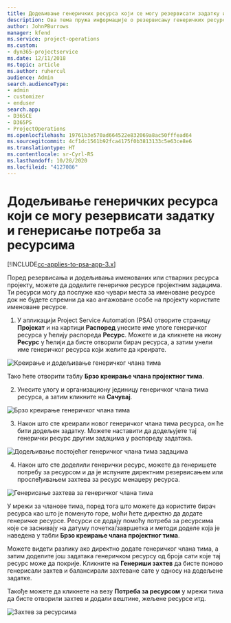 ```yaml
---
title: Додељивање генеричких ресурса који се могу резервисати задатку и пројектном тиму
description: Ова тема пружа информације о резервисању генеричких ресурса за задатке и тимове пројекта.
author: JohnPBurrows
manager: kfend
ms.service: project-operations
ms.custom:
- dyn365-projectservice
ms.date: 12/11/2018
ms.topic: article
ms.author: ruhercul
audience: Admin
search.audienceType:
- admin
- customizer
- enduser
search.app:
- D365CE
- D365PS
- ProjectOperations
ms.openlocfilehash: 19761b3e570ad664522e832069a8ac50fffead64
ms.sourcegitcommit: 4cf1dc1561b92fca4175f0b3813133c5e63ce8e6
ms.translationtype: HT
ms.contentlocale: sr-Cyrl-RS
ms.lasthandoff: 10/28/2020
ms.locfileid: "4127086"
---
```

# <a name="assign-generic-bookable-resources-to-a-task-and-generate-resource-requirements"></a>Додељивање генеричких ресурса који се могу резервисати задатку и генерисање потреба за ресурсима 

[!INCLUDE[cc-applies-to-psa-app-3.x](../includes/cc-applies-to-psa-app-3x.md)]

Поред резервисања и додељивања именованих или стварних ресурса пројекту, можете да доделите генеричке ресурсе пројектним задацима. Ти ресурси могу да послуже као чувари места за именоване ресурсе док не будете спремни да као ангажоване особе на пројекту користите именоване ресурсе. 

1. У апликацији Project Service Automation (PSA) отворите страницу **Пројекат** и на картици **Распоред** унесите име улоге генеричког ресурса у ћелију распореда **Ресурс**. Можете и да кликнете на икону **Ресурс** у ћелији да бисте отворили бирач ресурса, а затим унели име генеричког ресурса који желите да креирате.

![Креирање и додељивање генеричког члана тима](media/RM-how-to-9.png)

Тако ћете отворити таблу **Брзо креирање члана пројектног тима**. 

2. Унесите улогу и организациону јединицу генеричког члана тима ресурса, а затим кликните на **Сачувај**.

![Брзо креирање генеричког члана тима](media/RM-how-to-10.png)

3. Након што сте креирали новог генеричког члана тима ресурса, он ће бити додељен задатку. Можете наставити да додељујете тај генерички ресурс другим задацима у распореду задатака.

![Додељивање постојећег генеричког члана тима задацима](media/RM-how-to-11.png)

4. Након што сте доделили генерички ресурс, можете да генеришете потребу за ресурсом и да је испуните директним резервисањем или прослеђивањем захтева за ресурс менаџеру ресурса.

![Генерисање захтева за генеричког члана тима](media/RM-how-to-12.png)

У мрежи за чланове тима, поред тога што можете да користите бирач ресурса као што је поменуто горе, моћи ћете директно да додате генеричке ресурсе. Ресурси се додају помоћу потреба за ресурсима које се заснивају на датуму почетка/завршетка и методи доделе која је наведена у табли **Брзо креирање члана пројектног тима**.

Можете видети разлику ако директно додате генеричког члана тима, а затим доделите још задатака генеричком ресурсу од броја сати које тај ресурс може да покрије. Кликните на **Генериши захтев** да бисте поново генерисали захтев и балансирали захтеване сате у односу на додељене задатке.

Такође можете да кликнете на везу **Потреба за ресурсом** у мрежи тима да бисте отворили захтев и додали вештине, жељене ресурсе итд.

![Захтев за ресурсима](media/RM-how-to-13.png)

